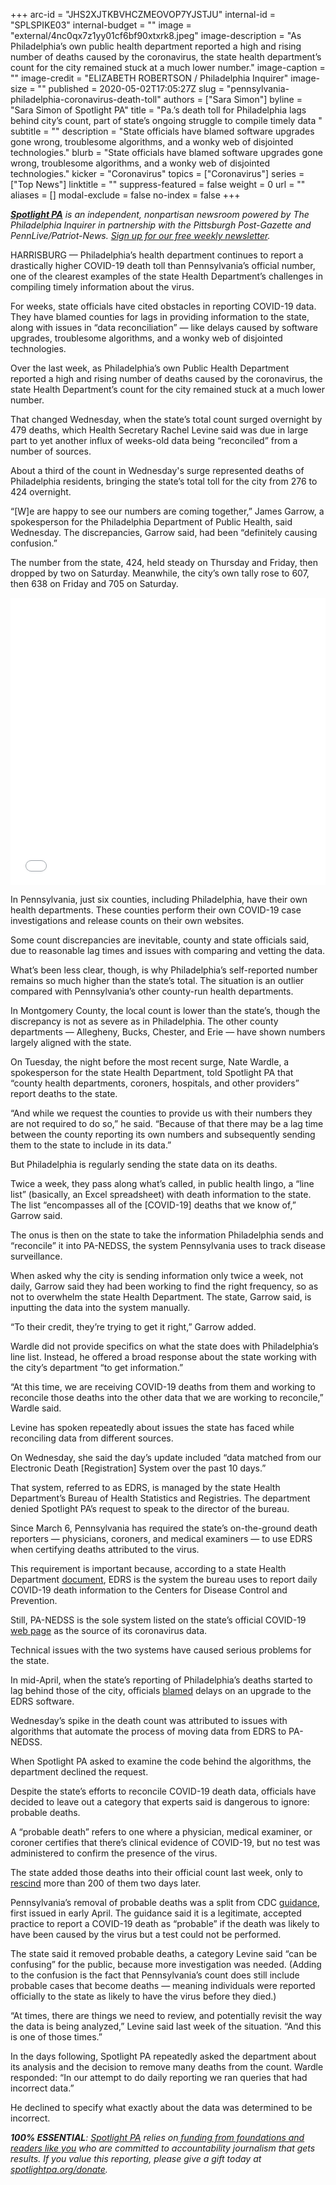 +++
arc-id = "JHS2XJTKBVHCZMEOVOP7YJSTJU"
internal-id = "SPLSPIKE03"
internal-budget = ""
image = "external/4nc0qx7z1yy01cf6bf90xtxrk8.jpeg"
image-description = "As Philadelphia’s own public health department reported a high and rising number of deaths caused by the coronavirus, the state health department’s count for the city remained stuck at a much lower number."
image-caption = ""
image-credit = "ELIZABETH ROBERTSON / Philadelphia Inquirer"
image-size = ""
published = 2020-05-02T17:05:27Z
slug = "pennsylvania-philadelphia-coronavirus-death-toll"
authors = ["Sara Simon"]
byline = "Sara Simon of Spotlight PA"
title = "Pa.’s death toll for Philadelphia lags behind city’s count, part of state’s ongoing struggle to compile timely data  "
subtitle = ""
description = "State officials have blamed software upgrades gone wrong, troublesome algorithms, and a wonky web of disjointed technologies."
blurb = "State officials have blamed software upgrades gone wrong, troublesome algorithms, and a wonky web of disjointed technologies."
kicker = "Coronavirus"
topics = ["Coronavirus"]
series = ["Top News"]
linktitle = ""
suppress-featured = false
weight = 0
url = ""
aliases = []
modal-exclude = false
no-index = false
+++

<a href="https://www.spotlightpa.org/"><i><b>Spotlight PA</b></i></a><i> is an independent, nonpartisan newsroom powered by The Philadelphia Inquirer in partnership with the Pittsburgh Post-Gazette and PennLive/Patriot-News. </i><a href="https://www.spotlightpa.org/newsletters"><i>Sign up for our free weekly newsletter</i></a><i>.</i>

HARRISBURG — Philadelphia’s health department continues to report a drastically higher COVID-19 death toll than Pennsylvania’s official number, one of the clearest examples of the state Health Department’s challenges in compiling timely information about the virus.

For weeks, state officials have cited obstacles in reporting COVID-19 data. They have blamed counties for lags in providing information to the state, along with issues in “data reconciliation” — like delays caused by software upgrades, troublesome algorithms, and a wonky web of disjointed technologies.

Over the last week, as Philadelphia’s own Public Health Department reported a high and rising number of deaths caused by the coronavirus, the state Health Department’s count for the city remained stuck at a much lower number.

<script src="https://www.spotlightpa.org/embed.js" async></script><div data-spl-embed-version="1" data-spl-src="https://www.spotlightpa.org/embeds/donate/"></div>


That changed Wednesday, when the state’s total count surged overnight by 479 deaths, which Health Secretary Rachel Levine said was due in large part to yet another influx of weeks-old data being “reconciled” from a number of sources.

About a third of the count in Wednesday's surge represented deaths of Philadelphia residents, bringing the state’s total toll for the city from 276 to 424 overnight.

“[W]e are happy to see our numbers are coming together,” James Garrow, a spokesperson for the Philadelphia Department of Public Health, said Wednesday. The discrepancies, Garrow said, had been “definitely causing confusion.”

The number from the state, 424, held steady on Thursday and Friday, then dropped by two on Saturday. Meanwhile, the city’s own tally rose to 607, then 638 on Friday and 705 on Saturday. 

<iframe title="How many people are dying of COVID-19 in Philadelphia? State, city data differs&amp;nbsp;" aria-label="Table" id="datawrapper-chart-pFr0d" src="//datawrapper.dwcdn.net/pFr0d/1/" scrolling="no" frameborder="0" style="width: 0; min-width: 100% !important; border: none;" height="460"></iframe><script type="text/javascript">!function(){"use strict";window.addEventListener("message",function(a){if(void 0!==a.data["datawrapper-height"])for(var e in a.data["datawrapper-height"]){var t=document.getElementById("datawrapper-chart-"+e)||document.querySelector("iframe[src*='"+e+"']");t&&(t.style.height=a.data["datawrapper-height"][e]+"px")}})}();
</script>

In Pennsylvania, just six counties, including Philadelphia, have their own health departments. These counties perform their own COVID-19 case investigations and release counts on their own websites.

Some count discrepancies are inevitable, county and state officials said, due to reasonable lag times and issues with comparing and vetting the data.

What’s been less clear, though, is why Philadelphia’s self-reported number remains so much higher than the state’s total. The situation is an outlier compared with Pennsylvania’s other county-run health departments.

In Montgomery County, the local count is lower than the state’s, though the discrepancy is not as severe as in Philadelphia. The other county departments — Allegheny, Bucks, Chester, and Erie — have shown numbers largely aligned with the state.

On Tuesday, the night before the most recent surge, Nate Wardle, a spokesperson for the state Health Department, told Spotlight PA that “county health departments, coroners, hospitals, and other providers” report deaths to the state.

“And while we request the counties to provide us with their numbers they are not required to do so,” he said. “Because of that there may be a lag time between the county reporting its own numbers and subsequently sending them to the state to include in its data.”

But Philadelphia is regularly sending the state data on its deaths.

Twice a week, they pass along what’s called, in public health lingo, a “line list” (basically, an Excel spreadsheet) with death information to the state. The list “encompasses all of the [COVID-19] deaths that we know of,” Garrow said.

The onus is then on the state to take the information Philadelphia sends and “reconcile” it into PA-NEDSS, the system Pennsylvania uses to track disease surveillance.

When asked why the city is sending information only twice a week, not daily, Garrow said they had been working to find the right frequency, so as not to overwhelm the state Health Department. The state, Garrow said, is inputting the data into the system manually.

“To their credit, they’re trying to get it right,” Garrow added.

Wardle did not provide specifics on what the state does with Philadelphia’s line list. Instead, he offered a broad response about the state working with the city’s department “to get information.”

“At this time, we are receiving COVID-19 deaths from them and working to reconcile those deaths into the other data that we are working to reconcile,” Wardle said.

Levine has spoken repeatedly about issues the state has faced while reconciling data from different sources.

On Wednesday, she said the day’s update included “data matched from our Electronic Death [Registration] System over the past 10 days.”

That system, referred to as EDRS, is managed by the state Health Department’s Bureau of Health Statistics and Registries. The department denied Spotlight PA’s request to speak to the director of the bureau.

Since March 6, Pennsylvania has required the state’s on-the-ground death reporters — physicians, coroners, and medical examiners — to use EDRS when certifying deaths attributed to the virus.

This requirement is important because, according to a state Health Department <a href="https://www.health.pa.gov/topics/Documents/Reporting-Registries/SRN%202020-13%20Additional%20Guidance%20for%20Medical%20Professionals%20-%20Reporting%20of%20Deaths%20Attributed%20to%20COVID-19.pdf">document</a>, EDRS is the system the bureau uses to report daily COVID-19 death information to the Centers for Disease Control and Prevention.

Still, PA-NEDSS is the sole system listed on the state’s official COVID-19 <a href="https://www.health.pa.gov/topics/disease/coronavirus/Pages/Cases.aspx">web page</a> as the source of its coronavirus data.

Technical issues with the two systems have caused serious problems for the state.

In mid-April, when the state’s reporting of Philadelphia’s deaths started to lag behind those of the city, officials <a href="https://www.witf.org/2020/04/17/pa-underreported-18-of-covid-deaths-this-week-officials-blame-computer-glitches/">blamed</a> delays on an upgrade to the EDRS software.

Wednesday’s spike in the death count was attributed to issues with algorithms that automate the process of moving data from EDRS to PA-NEDSS.

<script src="https://www.spotlightpa.org/embed.js" async></script><div data-spl-embed-version="1" data-spl-src="https://www.spotlightpa.org/embeds/newsletter/"></div>


When Spotlight PA asked to examine the code behind the algorithms, the department declined the request.

Despite the state’s efforts to reconcile COVID-19 death data, officials have decided to leave out a category that experts said is dangerous to ignore: probable deaths.

A “probable death” refers to one where a physician, medical examiner, or coroner certifies that there’s clinical evidence of COVID-19, but no test was administered to confirm the presence of the virus.

The state added those deaths into their official count last week, only to <a href="https://www.spotlightpa.org/news/2020/04/pennsylvania-coronavirus-death-count-changes/">rescind</a> more than 200 of them two days later.

Pennsylvania’s removal of probable deaths was a split from CDC <a href="https://www.cdc.gov/nchs/data/nvss/vsrg/vsrg03-508.pdf">guidance</a>, first issued in early April. The guidance said it is a legitimate, accepted practice to report a COVID-19 death as “probable” if the death was likely to have been caused by the virus but a test could not be performed.

The state said it removed probable deaths, a category Levine said “can be confusing” for the public, because more investigation was needed. (Adding to the confusion is the fact that Pennsylvania’s count does still include probable cases that become deaths — meaning individuals were reported officially to the state as likely to have the virus before they died.)

“At times, there are things we need to review, and potentially revisit the way the data is being analyzed,” Levine said last week of the situation. “And this is one of those times.”

In the days following, Spotlight PA repeatedly asked the department about its analysis and the decision to remove many deaths from the count. Wardle responded: “In our attempt to do daily reporting we ran queries that had incorrect data.”

He declined to specify what exactly about the data was determined to be incorrect.

<i><b>100% ESSENTIAL</b></i><i>: </i><a href="https://www.spotlightpa.org/"><i>Spotlight PA</i></a><i> relies on</i><a href="https://www.spotlightpa.org/support"><i> funding from foundations and readers like you</i></a><i> who are committed to accountability journalism that gets results. If you value this reporting, please give a gift today at </i><a href="https://www.spotlightpa.org/donate"><i>spotlightpa.org/donate</i></a><i>.</i>

<script src="https://www.spotlightpa.org/embed.js" async></script><div data-spl-embed-version="1" data-spl-src="https://www.spotlightpa.org/embeds/tips/?tip_text=Do%20you%20have%20a%20tip%20about%20%3Cb%3Ehow%20Pa.'s%20government%20is%20responding%20to%20the%20coronavirus%3C%2Fb%3E%3F%20Tell%20us."></div>


